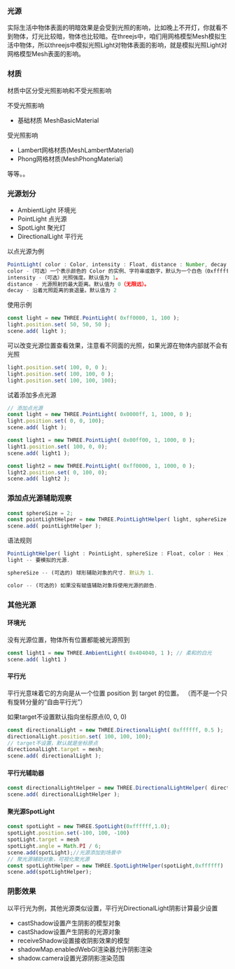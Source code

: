 ### 光源
实际生活中物体表面的明暗效果是会受到光照的影响，比如晚上不开灯，你就看不到物体，灯光比较暗，物体也比较暗。在threejs中，咱们用网格模型Mesh模拟生活中物体，所以threejs中模拟光照Light对物体表面的影响，就是模拟光照Light对网格模型Mesh表面的影响。

### 材质
材质中区分受光照影响和不受光照影响

不受光照影响
- 基础材质 MeshBasicMaterial 

受光照影响
- Lambert网格材质(MeshLambertMaterial) 
- Phong网格材质(MeshPhongMaterial)

等等。。

### 光源划分

- AmbientLight 环境光
- PointLight 点光源
- SpotLight 聚光灯
- DirectionalLight 平行光

以点光源为例

```js
PointLight( color : Color, intensity : Float, distance : Number, decay : Float )
color -（可选）一个表示颜色的 Color 的实例、字符串或数字，默认为一个白色（0xffffff）的 Color 对象。
intensity -（可选）光照强度。默认值为 1。
distance - 光源照射的最大距离。默认值为 0（无限远）。
decay - 沿着光照距离的衰退量。默认值为 2
```

使用示例
```js
const light = new THREE.PointLight( 0xff0000, 1, 100 );
light.position.set( 50, 50, 50 );
scene.add( light );
```

可以改变光源位置查看效果，注意看不同面的光照，如果光源在物体内部就不会有光照
```js
light.position.set( 100, 0, 0 );
light.position.set( 100, 100, 0 );
light.position.set( 100, 100, 100);
```

试着添加多点光源
```js
// 添加点光源
const light = new THREE.PointLight( 0x0000ff, 1, 1000, 0 );
light.position.set( 0, 0, 100);
scene.add( light );

const light1 = new THREE.PointLight( 0x00ff00, 1, 1000, 0 );
light1.position.set( 100, 0, 0);
scene.add( light1 );

const light2 = new THREE.PointLight( 0xff0000, 1, 1000, 0 );
light2.position.set( 0, 100, 0);
scene.add( light2 );
```

### 添加点光源辅助观察

```js
const sphereSize = 2;
const pointLightHelper = new THREE.PointLightHelper( light, sphereSize );
scene.add( pointLightHelper );
```
语法规则
```js
PointLightHelper( light : PointLight, sphereSize : Float, color : Hex )
light -- 要模拟的光源.

sphereSize -- (可选的) 球形辅助对象的尺寸. 默认为 1.

color -- (可选的) 如果没有赋值辅助对象将使用光源的颜色.
```

### 其他光源
#### 环境光
没有光源位置，物体所有位置都能被光源照到
```js
const light1 = new THREE.AmbientLight( 0x404040, 1 ); // 柔和的白光
scene.add( light1 )
```
#### 平行光
平行光意味着它的方向是从一个位置 position 到 target 的位置。 （而不是一个只有旋转分量的“自由平行光”）

如果target不设置默认指向坐标原点(0, 0, 0)
```js
const directionalLight = new THREE.DirectionalLight( 0xffffff, 0.5 );
directionalLight.position.set( 100, 100, 100);
// target不设置，默认就是坐标原点
directionalLight.target = mesh;
scene.add( directionalLight );
```
#### 平行光辅助器
```js
const directionalLightHelper = new THREE.DirectionalLightHelper( directionalLight, 10 );
scene.add( directionalLightHelper );
```

#### 聚光源SpotLight

```js
const spotLight = new THREE.SpotLight(0xffffff,1.0);
spotLight.position.set(-100, 100, -100)
spotLight.target = mesh
spotLight.angle = Math.PI / 6;
scene.add(spotLight);//光源添加到场景中
// 聚光源辅助对象，可视化聚光源
const spotLightHelper = new THREE.SpotLightHelper(spotLight,0xffffff)
scene.add(spotLightHelper);
```

### 阴影效果
以平行光为例，其他光源类似设置，平行光DirectionalLight阴影计算最少设置

- castShadow设置产生阴影的模型对象
- castShadow设置产生阴影的光源对象
- receiveShadow设置接收阴影效果的模型
- shadowMap.enabledWebGl渲染器允许阴影渲染
- shadow.camera设置光源阴影渲染范围


